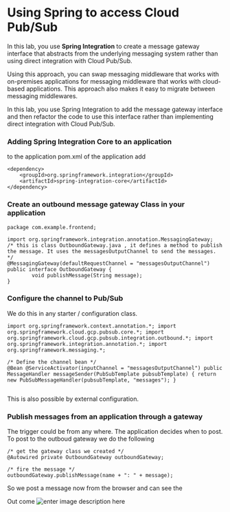 # Using Spring to access Cloud Pub/Sub

In this lab, you use **Spring Integration** to create a message gateway interface that abstracts from the underlying messaging system rather than using direct integration with Cloud Pub/Sub.

Using this approach, you can swap messaging middleware that works with on-premises applications for messaging middleware that works with cloud-based applications. This approach also makes it easy to migrate between messaging middlewares.

In this lab, you use Spring Integration to add the message gateway interface and then refactor the code to use this interface rather than implementing direct integration with Cloud Pub/Sub.

###  Adding Spring Integration Core to an application
to the application pom.xml of the application add 
```
<dependency>
    <groupId>org.springframework.integration</groupId>
    <artifactId>spring-integration-core</artifactId>
</dependency>
```
    
### Create an outbound message gateway Class in your application
```
package com.example.frontend;

import org.springframework.integration.annotation.MessagingGateway;
/* this is class OutboundGateway.java , it defines a method to publish the message. It uses the messagesOutputChannel to send the messages.
*/
@MessagingGateway(defaultRequestChannel = "messagesOutputChannel")
public interface OutboundGateway {
        void publishMessage(String message);
}
```

### Configure the channel to Pub/Sub
We do this in any starter / configuration class. 
```
import org.springframework.context.annotation.*; import org.springframework.cloud.gcp.pubsub.core.*; import org.springframework.cloud.gcp.pubsub.integration.outbound.*; import org.springframework.integration.annotation.*; import org.springframework.messaging.*;

/* Define the channel bean */
@Bean @ServiceActivator(inputChannel = "messagesOutputChannel") public MessageHandler messageSender(PubSubTemplate pubsubTemplate) { return new PubSubMessageHandler(pubsubTemplate, "messages"); }


```
This is also possible by external configuration. 
    
### Publish messages from an application through a gateway
The trigger could be from any where. The application decides when to post. To post to the outboud gateway we do the following 
```
/* get the gateway class we created */
@Autowired private OutboundGateway outboundGateway;

/* fire the message */
outboundGateway.publishMessage(name + ": " + message);
```
So we post a message now from the browser and can see the 

Out come 
![enter image description here](https://i.imgur.com/uh8licH.png)
<!--stackedit_data:
eyJoaXN0b3J5IjpbMTQzNjc5ODQ2LDE3MTcwMjQ5MTMsLTYzNT
E2NjcyNSwxNzM0NDg5ODQ0XX0=
-->
